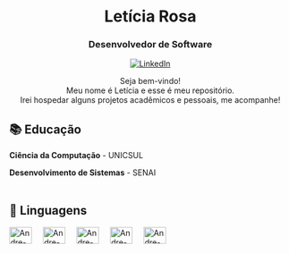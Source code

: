 <!-- Header -->
<h1 align="center">Letícia Rosa</h1>
<h3 align="center">Desenvolvedor de Software</h3>

<!-- Social icons -->
<p align="center">
  <a href="www.linkedin.com/in/leticiarosasouza" target="_blank">
    <img src="https://img.shields.io/badge/-LinkedIn-0077B5?style=flat-square&logo=Linkedin&logoColor=white" alt="LinkedIn">
  </a>

<!-- Introduction -->
<p align="center">
  Seja bem-vindo! <br>
  Meu nome é Letícia e esse é meu repositório. <br>
  Irei hospedar alguns projetos acadêmicos e pessoais, me acompanhe!
</p>

## 📚 Educação

**Ciência da Computação** - UNICSUL 
<br>

**Desenvolvimento de Sistemas** - SENAI
<br>
<br>
## 🌱 Linguagens

<div style="display: flex; flex-direction: row; gap: 20px;">
    <img align="center" alt="Andre-React" height="30" width="40" src="https://icongr.am/devicon/react-original.svg?size=128&color=currentColor" />
    <img align="center" alt="Andre-React" height="30" width="40" src="https://cdn.jsdelivr.net/gh/devicons/devicon@latest/icons/html5/html5-original-wordmark.svg" />
    <img align="center" alt="Andre-React" height="30" width="40"src="https://cdn.jsdelivr.net/gh/devicons/devicon@latest/icons/css3/css3-original-wordmark.svg" />
    <img align="center" alt="Andre-React" height="30" width="40" src="https://cdn.jsdelivr.net/gh/devicons/devicon@latest/icons/javascript/javascript-plain.svg" />
    <img align="center" alt="Andre-React" height="30" width="40" src="https://cdn.jsdelivr.net/gh/devicons/devicon@latest/icons/django/django-plain.svg" />    
</div>

